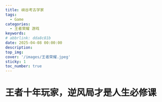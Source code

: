 ```yaml
---
title: 峡谷考古学家
tags:
  - Game 
categories:
  - 王者荣耀 游戏
keywords: 
# abbrlink: dda8c81b
date: 2025-04-08 00:00:00
description:
top_img:
cover: '/images/王者荣耀.jpeg'
sticky: 1
toc_number: true
---
```


# 王者十年玩家，逆风局才是人生必修课



